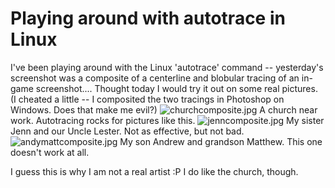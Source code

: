 # Playing around with autotrace in Linux

I've been playing around with the Linux 'autotrace' command -- yesterday's screenshot was a composite of a centerline and blobular tracing of an in-game screenshot.... Thought today I would try it out on some real pictures. (I cheated a little -- I composited the two tracings in Photoshop on Windows. Does that make me evil?)
![churchcomposite.jpg](http://westkarana.com/wp-content/uploads/2007/09/churchcomposite.jpg)
A church near work. Autotracing rocks for pictures like this.
![jenncomposite.jpg](http://westkarana.com/wp-content/uploads/2007/09/jenncomposite.jpg)
My sister Jenn and our Uncle Lester. Not as effective, but not bad.
![andymattcomposite.jpg](http://westkarana.com/wp-content/uploads/2007/09/andymattcomposite.jpg)
My son Andrew and grandson Matthew. This one doesn't work at all.

I guess this is why I am not a real artist :P I do like the church, though.
